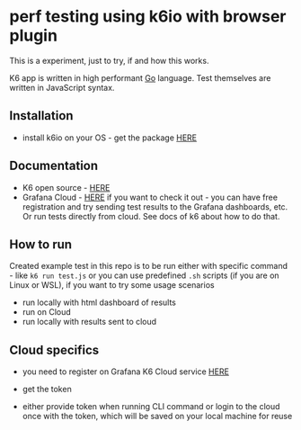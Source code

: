 # perf testing using k6io with browser plugin

This is a experiment, just to try, if and how this works.

K6 app is written in high performant [Go](https://go.dev/) language. Test themselves are written in JavaScript syntax.

## Installation

- install k6io on your OS - get the package [HERE](https://k6.io/open-source/)

## Documentation

- K6 open source - [HERE](https://grafana.com/docs/k6/latest/)
- Grafana Cloud - [HERE](https://grafana.com/docs/grafana-cloud/) if you want to check it out - you can have free registration and try sending test results to the Grafana dashboards, etc. Or run tests directly from cloud. See docs of k6 about how to do that.

## How to run

Created example test in this repo is to be run either with specific command - like `k6 run test.js` or you can use predefined `.sh` scripts (if you are on Linux or WSL), if you want to try some usage scenarios

- run locally with html dashboard of results
- run on Cloud
- run locally with results sent to cloud

## Cloud specifics

- you need to register on Grafana K6 Cloud service [HERE](https://grafana.com/docs/k6/latest/results-output/real-time/cloud/)
- get the token

- either provide token when running CLI command or login to the cloud once with the token, which will be saved on your local machine for reuse
